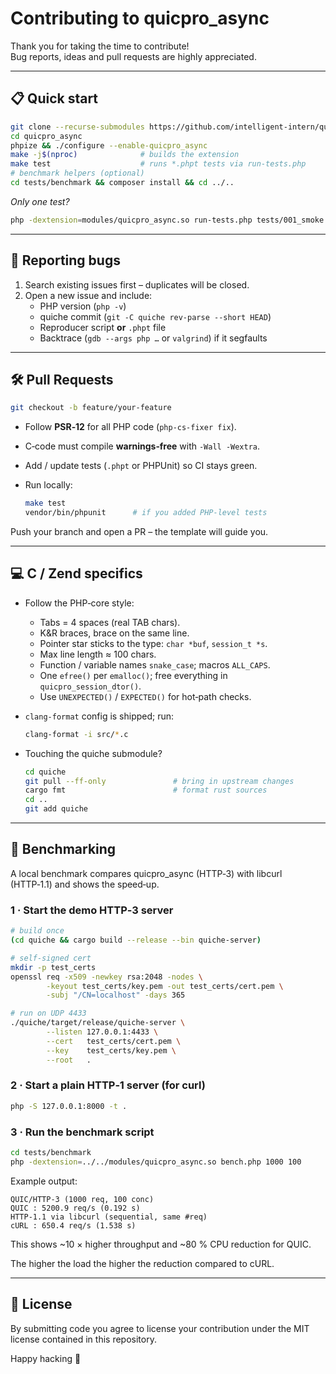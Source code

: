 # Contributing to **quicpro_async**

Thank you for taking the time to contribute!  
Bug reports, ideas and pull requests are highly appreciated.

---

## 📋 Quick start

~~~bash
git clone --recurse-submodules https://github.com/intelligent-intern/quicpro_async.git
cd quicpro_async
phpize && ./configure --enable-quicpro_async
make -j$(nproc)              # builds the extension
make test                    # runs *.phpt tests via run‑tests.php
# benchmark helpers (optional)
cd tests/benchmark && composer install && cd ../..
~~~

*Only one test?*

~~~bash
php -dextension=modules/quicpro_async.so run-tests.php tests/001_smoke.phpt
~~~

---

## 🐞 Reporting bugs

1. Search existing issues first – duplicates will be closed.
2. Open a new issue and include:
    * PHP version (`php -v`)
    * quiche commit (`git -C quiche rev-parse --short HEAD`)
    * Reproducer script **or** `.phpt` file
    * Backtrace (`gdb --args php …` or `valgrind`) if it segfaults

---

## 🛠 Pull Requests

~~~bash
git checkout -b feature/your-feature
~~~

* Follow **PSR‑12** for all PHP code (`php-cs-fixer fix`).
* C‑code must compile **warnings‑free** with `-Wall -Wextra`.
* Add / update tests (`.phpt` or PHPUnit) so CI stays green.
* Run locally:

  ~~~bash
  make test
  vendor/bin/phpunit      # if you added PHP‑level tests
  ~~~

Push your branch and open a PR – the template will guide you.

---

## 💻 C / Zend specifics

* Follow the PHP‑core style:

    * Tabs = 4 spaces (real TAB chars).
    * K&R braces, brace on the same line.
    * Pointer star sticks to the type: `char *buf`, `session_t *s`.
    * Max line length ≈ 100 chars.
    * Function / variable names `snake_case`; macros `ALL_CAPS`.
    * One `efree()` per `emalloc()`; free everything in `quicpro_session_dtor()`.
    * Use `UNEXPECTED()` / `EXPECTED()` for hot‑path checks.

* `clang-format` config is shipped; run:
  ~~~bash
  clang-format -i src/*.c
  ~~~

* Touching the quiche submodule?
  ~~~bash
  cd quiche
  git pull --ff-only               # bring in upstream changes
  cargo fmt                        # format rust sources
  cd ..
  git add quiche
  ~~~

---

## 🚀 Benchmarking

A local benchmark compares quicpro_async (HTTP‑3) with libcurl
(HTTP‑1.1) and shows the speed‑up.

### 1 · Start the demo HTTP‑3 server

~~~bash
# build once
(cd quiche && cargo build --release --bin quiche-server)

# self‑signed cert
mkdir -p test_certs
openssl req -x509 -newkey rsa:2048 -nodes \
        -keyout test_certs/key.pem -out test_certs/cert.pem \
        -subj "/CN=localhost" -days 365

# run on UDP 4433
./quiche/target/release/quiche-server \
        --listen 127.0.0.1:4433 \
        --cert   test_certs/cert.pem \
        --key    test_certs/key.pem \
        --root   .
~~~

### 2 · Start a plain HTTP‑1 server (for curl)

~~~bash
php -S 127.0.0.1:8000 -t .
~~~

### 3 · Run the benchmark script

~~~bash
cd tests/benchmark
php -dextension=../../modules/quicpro_async.so bench.php 1000 100
~~~

Example output:
~~~
QUIC/HTTP‑3 (1000 req, 100 conc)
QUIC : 5200.9 req/s (0.192 s)
HTTP‑1.1 via libcurl (sequential, same #req)
cURL : 650.4 req/s (1.538 s)
~~~


This shows ~10 × higher throughput and ~80 % CPU reduction for QUIC.

The higher the load the higher the reduction compared to cURL.

---

## 📄 License

By submitting code you agree to license your contribution under the
MIT license contained in this repository.

Happy hacking 🚀
